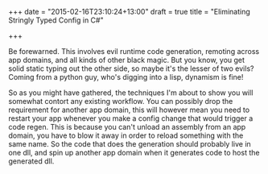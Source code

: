 +++
date = "2015-02-16T23:10:24+13:00"
draft = true
title = "Eliminating Stringly Typed Config in C#"

+++

Be forewarned. This involves evil runtime code generation, remoting across app domains, and all kinds of other black magic. But you know, you get solid static typing out the other side, so maybe it's the lesser of two evils? Coming from a python guy, who's digging into a lisp, dynamism is fine!

So as you might have gathered, the techniques I'm about to show you will somewhat contort any existing workflow. You can possibly drop the requirement for another app domain, this will however mean you need to restart your app whenever you make a config change that would trigger a code regen. This is because you can't unload an assembly from an app domain, you have to blow it away in order to reload something with the same name. So the code that does the generation should probably live in one dll, and spin up another app domain when it generates code to host the generated dll.